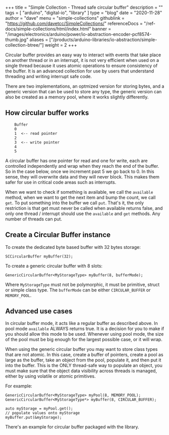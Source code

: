 +++
title = "Simple Collection - Thread safe circular buffer"
description = ""
tags = [ "arduino", "digital-io", "library" ]
type = "blog"
date = "2020-11-28"
author =  "dave"
menu = "simple-collections"
githublink = "https://github.com/davetcc/SimpleCollections/"
referenceDocs = "/ref-docs/simple-collections/html/index.html"
banner = "/images/electronics/arduino/power/io-abstraction-encoder-pcf8574-thumb.jpg"
aliases = ["/products/arduino-libraries/io-abstraction/simple-collection-btree/"]
weight = 2
+++

Circular buffer provides an easy way to interact with events that take place on another thread or in an interrupt, it is not very efficient when used on a single thread because it uses atomic operations to ensure consistency of the buffer. It is an advanced collection for use by users that understand threading and writing interrupt safe code.

There are two implementations, an optmized version for storing bytes, and a generic version that can be used to store any type, the generic version can also be created as a memory pool, where it works slightly differently.

## How circular buffer works

        Buffer
        0
        1  <-- read pointer
        2
        3  <-- write pointer
        4
        5

A circular buffer has one pointer for read and one for write, each are controlled independently and wrap when they reach the end of the buffer. So in the case below, once we increment past 5 we go back to 0. In this sense, they will overwrite data and they will never block. This makes them safer for use in critical code areas such as interrupts.

When we want to check if something is available, we call the `available` method, when we want to get the next item and bump the count, we call `get`. To put something into the buffer we call `put`. That's it, the only restriction is that get must never be called when available returns false, and only one thread / interrupt should use the `available` and `get` methods. Any number of threads can put.

## Create a Circular Buffer instance

To create the dedicated byte based buffer with 32 bytes storage:

    SCCircularBuffer myBuffer(32);

To create a generic circular buffer with 8 slots:

    GenericCircularBuffer<MyStorageType> myBuffer(8, bufferMode);

Where `MyStorageType` must not be polymorphic, it must be primitive, struct or simple class type. The `bufferMode` can be either `CIRCULAR_BUFFER` or `MEMORY_POOL`.

## Advanced use cases

In circular buffer mode, it acts like a regular buffer as described above. In pool mode `available` ALWAYS returns true. It is a decision for you to make if you should allow this mode to be used. Whenever using pool mode, the size of the pool must be big enough for the largest possible case, or it will wrap.

When using the generic circular buffer you may want to store class types that are not atomic. In this case, create a buffer of pointers, create a pool as large as the buffer, take an object from the pool, populate it, and then put it into the buffer. This is the ONLY thread-safe way to populate an object, you must make sure that the object data visibility across threads is managed, either by using volatile or atomic primitives. 

For example:

    GenericCircularBuffer<MyStorageType> myPool(8, MEMORY_POOL);
    GenericCircularBuffer<MyStorageType*> myBuffer(8, CIRCULAR_BUFFER);

    auto myStorage = myPool.get();
    // populate values onto myStorage
    myBuffer.put(&myStorage);

There's an example for circular buffer packaged with the library. 